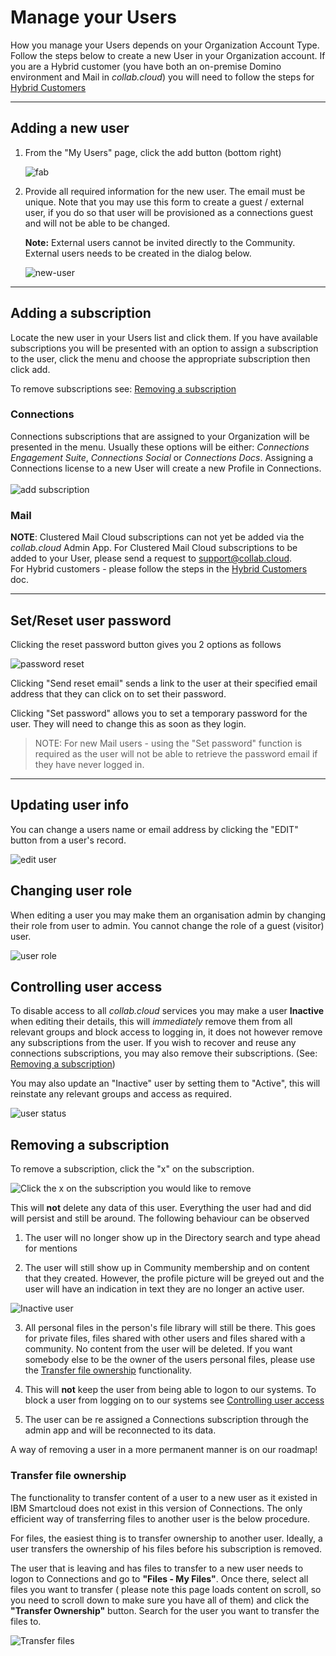 # Manage your Users

How you manage your Users depends on your Organization Account Type. Follow the steps below to create a new User in your Organization account. If you are a Hybrid customer (you have both an on-premise Domino environment and Mail in _collab.cloud_) you will need to follow the steps for [Hybrid Customers](https://docs.collab.cloud/admin/manage-users-hybrid/)

---

## Adding a new user

1. From the "My Users" page, click the add button (bottom right)

    ![fab](/assets/images/screen-shots/admin/fab.png)

1. Provide all required information for the new user. The email must be unique. Note that you may use this form to create a guest / external user, if you do so that user will be provisioned as a connections guest and will not be able to be changed.

    **Note:** External users cannot be invited directly to the Community. External users needs to be created in the dialog below.

    ![new-user](/assets/images/screen-shots/admin/new-user.png)

---

## Adding a subscription

Locate the new user in your Users list and click them. If you have available subscriptions you will be presented with an option to assign a subscription to the user, click the menu and choose the appropriate subscription then click add.

To remove subscriptions see: [Removing a subscription](#removing-a-subscription)

### Connections

Connections subscriptions that are assigned to your Organization will be presented in the menu. Usually these options will be either: _Connections Engagement Suite_, _Connections Social_ or _Connections Docs_. Assigning a Connections license to a new User will create a new Profile in Connections. </br></br>
    ![add subscription](/assets/images/screen-shots/admin/add-sub.png)

### Mail

**NOTE**: Clustered Mail Cloud subscriptions can not yet be added via the _collab.cloud_ Admin App. For Clustered Mail Cloud subscriptions to be added to your User, please send a request to [support@collab.cloud](mailto:support@collab.cloud). </br>
For Hybrid customers - please follow the steps in the [Hybrid Customers](https://docs.collab.cloud/admin/manage-users-hybrid/) doc.

---

## Set/Reset user password

Clicking the reset password button gives you 2 options as follows

  ![password reset](/assets/images/screen-shots/admin/reset.png)

  Clicking "Send reset email" sends a link to the user at their specified email address that they can click on to set their password.

  Clicking "Set password" allows you to set a temporary password for the user. They will need to change this as soon as they login.

> NOTE: For new Mail users - using the "Set password" function is required as the user will not be able to retrieve the password email if they have never logged in.

---

## Updating user info

You can change a users name or email address by clicking the "EDIT" button from a user's record.

  ![edit user](/assets/images/screen-shots/admin/edit-user.png)

## Changing user role

When editing a user you may make them an organisation admin by changing their role from user to admin. You cannot change the role of a guest (visitor) user.

  ![user role](/assets/images/screen-shots/admin/user-role.png)

## Controlling user access

To disable access to all _collab.cloud_ services you may make a user **Inactive** when editing their details, this will _immediately_ remove them from all relevant groups and block access to logging in, it does not however remove any subscriptions from the user. If you wish to recover and reuse any connections subscriptions, you may also remove their subscriptions. (See: [Removing a subscription](#removing-a-subscription))

You may also update an "Inactive" user by setting them to "Active", this will reinstate any relevant groups and access as required.

  ![user status](/assets/images/screen-shots/admin/user-status.png)

## Removing a subscription

To remove a subscription, click the "x" on the subscription.

  ![Click the x on the subscription you would like to remove](/assets/images/screen-shots/admin/remove-sub.png)

This will **not** delete any data of this user. Everything the user had and did will persist and still be around. The following behaviour can be observed

1. The user will no longer show up in the Directory search and type ahead for mentions

2. The user will still show up in Community membership and on content that they created. However, the profile picture will be greyed out and the user will have an indication in text they are no longer an active user.

![Inactive user](/assets/images/screen-shots/admin/inactive-user-profile.png)

3. All personal files in the person's file library will still be there. This goes for private files, files shared with other users and files shared with a community. No content from the user will be deleted. If you want somebody else to be the owner of the users personal files, please use the [Transfer file ownership](#transfer-file-ownership) functionality.

4. This will **not** keep the user from being able to logon to our systems. To block a user from logging on to our systems see [Controlling user access](#controlling-user-access)

5. The user can be re assigned a Connections subscription through the admin app and will be reconnected to its data.

A way of removing a user in a more permanent manner is on our roadmap!


### Transfer file ownership

The functionality to transfer content of a user to a new user as it existed in IBM Smartcloud does not exist in this version of Connections. The only efficient way of transferring files to another user is the below procedure.

For files, the easiest thing is to transfer ownership to another user. Ideally, a user transfers the ownership of his files before his subscription is removed.

The user that is leaving and has files to transfer to a new user needs to logon to Connections and go to **"Files - My Files"**. Once there, select all files you want to transfer ( please note this page loads content on scroll, so you need to scroll down to make sure you have all of them) and click the **"Transfer Ownership"** button. Search for the user you want to transfer the files to.

![Transfer files](/assets/images/screen-shots/admin/transfer-files.png)

